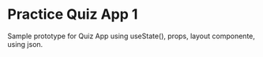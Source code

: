 # Practice Quiz App 1
Sample prototype for Quiz App using useState(), props, layout componente, using json.